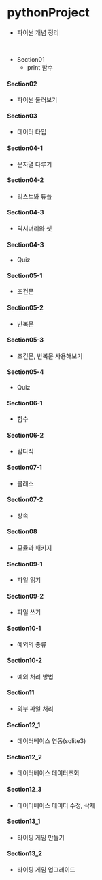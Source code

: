 # pythonProject
- 파이썬 개념 정리
</br>

- Section01
  - print 함수  

#### Section02
- 파이썬 둘러보기  


#### Section03
- 데이터 타입  


#### Section04-1
- 문자열 다루기  


#### Section04-2
- 리스트와 튜플  


#### Section04-3
- 딕셔너리와 셋 


#### Section04-3
- Quiz


#### Section05-1
- 조건문


#### Section05-2
- 반복문


#### Section05-3
- 조건문, 반복문 사용해보기


#### Section05-4
- Quiz


#### Section06-1
- 함수


#### Section06-2
- 람다식


#### Section07-1
- 클래스

#### Section07-2
- 상속

#### Section08
- 모듈과 패키지

#### Section09-1
- 파일 읽기

#### Section09-2
- 파일 쓰기

#### Section10-1
- 예외의 종류

#### Section10-2
- 예외 처리 방법

#### Section11
- 외부 파일 처리

#### Section12_1
- 데이터베이스 연동(sqlite3)

#### Section12_2
- 데이터베이스 데이터조회

#### Section12_3
- 데이터베이스 데이터 수정, 삭제

#### Section13_1
- 타이핑 게임 만들기

#### Section13_2
- 타이핑 게임 업그레이드
  
